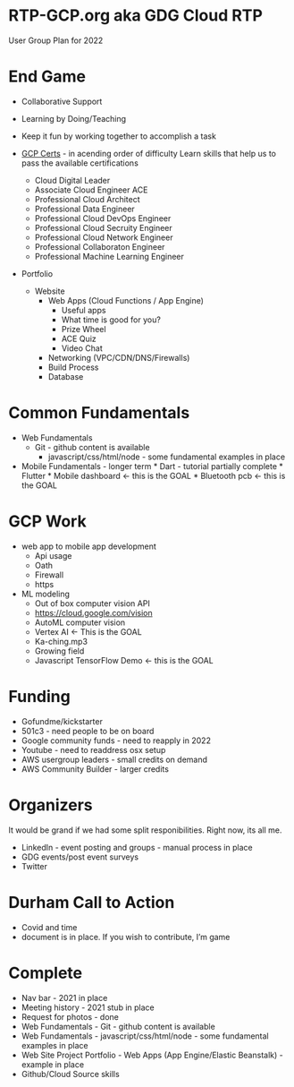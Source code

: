 # RTP-GCP.org aka GDG Cloud RTP 
User Group Plan for 2022




# End Game

* Collaborative Support
* Learning by Doing/Teaching
* Keep it fun by working together to accomplish a task
* [GCP Certs](https://cloud.google.com/certification#certification_paths) - in acending order of difficulty
	Learn skills that help us to pass the available certifications
	*  Cloud Digital Leader
	*  Associate Cloud Engineer ACE
	*  Professional Cloud Architect
	*  Professional Data Engineer
	*  Professional Cloud DevOps Engineer
	*  Professional Cloud Secruity Engineer
	*  Professional Cloud Network Engineer
	*  Professional Collaboraton Engineer
	*  Professional Machine Learning Engineer
	
* Portfolio
	* Website
		* Web Apps (Cloud Functions / App Engine)
			* Useful apps
			* What time is good for you?
			* Prize Wheel
			* ACE Quiz
			* Video Chat
		* Networking (VPC/CDN/DNS/Firewalls)
		* Build Process
		* Database




# Common Fundamentals
* Web Fundamentals
	* Git - github content is available
		* javascript/css/html/node - some fundamental examples in place
* Mobile Fundamentals - longer term
		* Dart - tutorial partially complete
		* Flutter 
		* Mobile dashboard <- this is the GOAL
		* Bluetooth pcb <- this is the GOAL

# GCP Work
* web app to mobile app development
	* Api usage
	* Oath
	* Firewall
	* https
* ML modeling
	* Out of box computer vision API
	* https://cloud.google.com/vision
	* AutoML computer vision
	* Vertex AI <- This is the GOAL
	* Ka-ching.mp3
	* Growing field
	* Javascript TensorFlow Demo <- this is the GOAL



# Funding
* Gofundme/kickstarter
* 501c3 - need people to be on board
* Google community funds - need to reapply in 2022
* Youtube - need to readdress osx setup
* AWS usergroup leaders - small credits on demand
* AWS Community Builder - larger credits

# Organizers
It would be grand if we had some split responibilities.  Right now, its all me.

* LinkedIn - event posting and groups - manual process in place
* GDG events/post event surveys
* Twitter

# Durham Call to Action
* Covid and time 
* document is in place.  If you wish to contribute, I’m game


# Complete 
* Nav bar - 2021 in place
* Meeting history - 2021 stub in place
* Request for photos - done
* Web Fundamentals - Git - github content is available
* Web Fundamentals - javascript/css/html/node - some fundamental examples in place
* Web Site Project Portfolio - Web Apps (App Engine/Elastic Beanstalk) - example in place
* Github/Cloud Source skills
